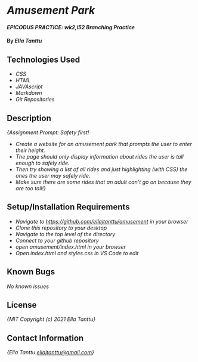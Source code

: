# _Amusement Park_

#### _EPICODUS PRACTICE: wk2,l52 Branching Practice_

#### By _**Ella Tanttu**_

## Technologies Used

* _CSS_
* _HTML_
* _JAVAscript_
* _Markdown_
* _Git Repositories_

## Description

_{Assignment Prompt: Safety first!_
* _Create a website for an amusement park that prompts the user to enter their height._
* _The page should only display information about rides the user is tall enough to safely ride._
* _Then try showing a list of all rides and just highlighting (with CSS) the ones the user may safely ride._
* _Make sure there are some rides that an adult can't go on because they are too tall!}_

## Setup/Installation Requirements

* _Navigate to https://github.com/ellajtanttu/amusement in your browser_
* _Clone this repository to your desktop_
* _Navigate to the top level of the directory_
* _Connect to your github repository_
* _open amusement/index.html in your browser_
* _Open index.html and styles.css in VS Code to edit_

## Known Bugs

_No known issues_

## License

_{MIT Copyright (c) 2021 Ella Tanttu}_

## Contact Information

_{Ella Tanttu ellajtanttu@gmail.com}_